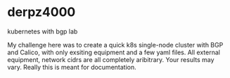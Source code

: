 # derpz4000
kubernetes with bgp lab

My challenge here was to create a quick k8s single-node cluster with BGP and Calico, with only exsiting equipment and a few yaml files.
All external equipment, network cidrs are all completely aribitrary.  Your results may vary.  Really this is meant for documentation.
